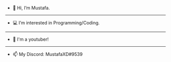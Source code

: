 - 👋 Hi, I’m Mustafa.
------------------------------
- 💻 I’m interested in Programming/Coding.
------------------------------
- 🔴 I'm a youtuber!
------------------------------
- 📫 My Discord: MustafaXD#9539

